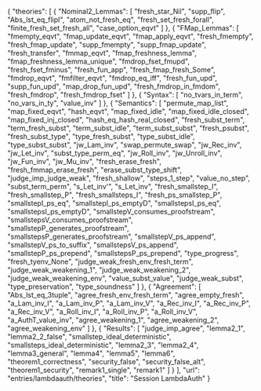 {
    "theories": [
        {
            "Nominal2_Lemmas": [
                "fresh_star_Nil",
                "supp_flip",
                "Abs_lst_eq_flipI",
                "atom_not_fresh_eq",
                "fresh_set_fresh_forall",
                "finite_fresh_set_fresh_all",
                "case_option_eqvt"
            ]
        },
        {
            "FMap_Lemmas": [
                "fmempty_eqvt",
                "fmap_update_eqvt",
                "fmap_apply_eqvt",
                "fresh_fmempty",
                "fresh_fmap_update",
                "supp_fmempty",
                "supp_fmap_update",
                "fresh_transfer",
                "fmmap_eqvt",
                "fmap_freshness_lemma",
                "fmap_freshness_lemma_unique",
                "fmdrop_fset_fmupd",
                "fresh_fset_fminus",
                "fresh_fun_app",
                "fresh_fmap_fresh_Some",
                "fmdrop_eqvt",
                "fmfilter_eqvt",
                "fmdrop_eq_iff",
                "fresh_fun_upd",
                "supp_fun_upd",
                "map_drop_fun_upd",
                "fresh_fmdrop_in_fmdom",
                "fresh_fmdrop",
                "fresh_fmdrop_fset"
            ]
        },
        {
            "Syntax": [
                "no_tvars_in_term",
                "no_vars_in_ty",
                "value_inv"
            ]
        },
        {
            "Semantics": [
                "permute_map_list",
                "map_fixed_eqvt",
                "hash_eqvt",
                "map_fixed_idle",
                "map_fixed_idle_closed",
                "map_fixed_inj_closed",
                "hash_eq_hash_real_closed",
                "fresh_subst_term",
                "term_fresh_subst",
                "term_subst_idle",
                "term_subst_subst",
                "fresh_psubst",
                "fresh_subst_type",
                "type_fresh_subst",
                "type_subst_idle",
                "type_subst_subst",
                "jw_Lam_inv",
                "swap_permute_swap",
                "jw_Rec_inv",
                "jw_Let_inv",
                "subst_type_perm_eq",
                "jw_Roll_inv",
                "jw_Unroll_inv",
                "jw_Fun_inv",
                "jw_Mu_inv",
                "fresh_erase_fresh",
                "fresh_fmmap_erase_fresh",
                "erase_subst_type_shift",
                "judge_imp_judge_weak",
                "fresh_shallow",
                "steps_1_step",
                "value_no_step",
                "subst_term_perm",
                "s_Let_inv'",
                "s_Let_inv",
                "fresh_smallstep_I",
                "fresh_smallstep_P",
                "fresh_smallsteps_I",
                "fresh_ps_smallstep_P",
                "smallstepI_ps_eq",
                "smallstepI_ps_emptyD",
                "smallstepsI_ps_eq",
                "smallstepsI_ps_emptyD",
                "smallstepV_consumes_proofstream",
                "smallstepsV_consumes_proofstream",
                "smallstepP_generates_proofstream",
                "smallstepsP_generates_proofstream",
                "smallstepV_ps_append",
                "smallstepV_ps_to_suffix",
                "smallstepsV_ps_append",
                "smallstepP_ps_prepend",
                "smallstepsP_ps_prepend",
                "type_progress",
                "fresh_tyenv_None",
                "judge_weak_fresh_env_fresh_term",
                "judge_weak_weakening_1",
                "judge_weak_weakening_2",
                "judge_weak_weakening_env",
                "value_subst_value",
                "judge_weak_subst",
                "type_preservation",
                "type_soundness"
            ]
        },
        {
            "Agreement": [
                "Abs_lst_eq_3tuple",
                "agree_fresh_env_fresh_term",
                "agree_empty_fresh",
                "a_Lam_inv_I",
                "a_Lam_inv_P",
                "a_Lam_inv_V",
                "a_Rec_inv_I",
                "a_Rec_inv_P",
                "a_Rec_inv_V",
                "a_Roll_inv_I",
                "a_Roll_inv_P",
                "a_Roll_inv_V",
                "a_AuthT_value_inv",
                "agree_weakening_1",
                "agree_weakening_2",
                "agree_weakening_env"
            ]
        },
        {
            "Results": [
                "judge_imp_agree",
                "lemma2_1",
                "lemma2_2_false",
                "smallstep_ideal_deterministic",
                "smallsteps_ideal_deterministic",
                "lemma2_3",
                "lemma2_4",
                "lemma3_general",
                "lemma4",
                "lemma5",
                "lemma6",
                "theorem1_correctness",
                "security_false",
                "security_false_alt",
                "theorem1_security",
                "remark1_single",
                "remark1"
            ]
        }
    ],
    "url": "entries/lambdaauth/theories",
    "title": "Session LambdaAuth"
}